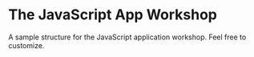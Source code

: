 The JavaScript App Workshop
==============================

A sample structure for the JavaScript application workshop. Feel free to customize.